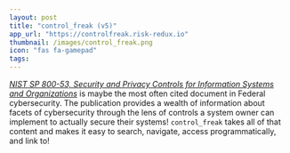 ```yaml
---
layout: post
title: "control_freak (v5)"
app_url: "https://controlfreak.risk-redux.io"
thumbnail: /images/control_freak.png
icon: "fas fa-gamepad"
tags:
---
```


_[NIST SP 800-53, Security and Privacy Controls for Information Systems and Organizations](https://csrc.nist.gov/publications/detail/sp/800-53/rev-5/final)_ is maybe the most often cited document in Federal cybersecurity. The publication provides a wealth of information about facets of cybersecurity through the lens of controls a system owner can implement to actually secure their systems! `control_freak` takes all of that content and makes it easy to search, navigate, access programmatically, and link to!